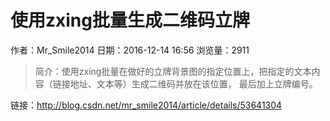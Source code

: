 # 使用zxing批量生成二维码立牌
作者：Mr_Smile2014
日期：2016-12-14 16:56
浏览量：2911
> 简介：使用zxing批量在做好的立牌背景图的指定位置上，把指定的文本内容（链接地址、文本等）生成二维码并放在该位置，
最后加上立牌编号。

 链接：http://blog.csdn.net/mr_smile2014/article/details/53641304
